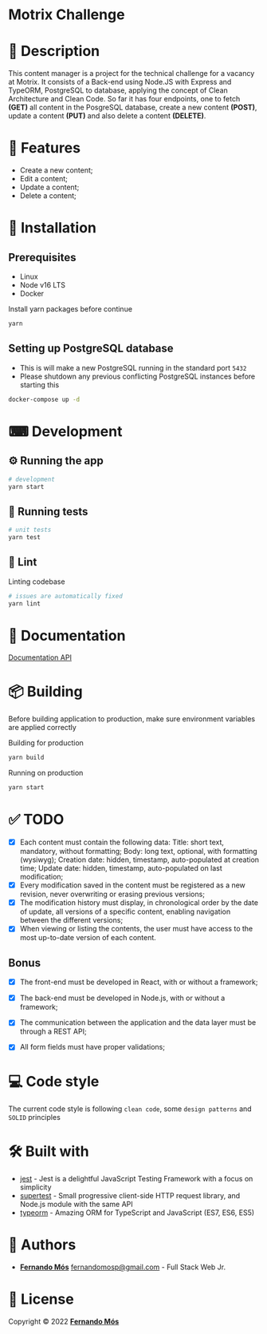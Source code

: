 # Motrix Challenge
# 📝 Description

This content manager is a project for the technical challenge for a vacancy at Motrix.
It consists of a Back-end using Node.JS with Express and TypeORM, PostgreSQL to database, applying the concept of Clean Architecture and Clean Code.
So far it has four endpoints, one to fetch <strong>(GET)</strong> all content in the PosgreSQL database, create a new content <strong>(POST)</strong>, update a content <strong>(PUT)</strong> and also delete a content <strong>(DELETE)</strong>.

# 🎉 Features

- Create a new content;
- Edit a content;
- Update a content;
- Delete a content;

# 🧰 Installation

## Prerequisites

- Linux
- Node v16 LTS
- Docker

Install yarn packages before continue

```bash
yarn 
```

## Setting up PostgreSQL database

- This is will make a new PostgreSQL running in the standard port `5432`
- Please shutdown any previous conflicting PostgreSQL instances before starting
  this

```bash
docker-compose up -d
```
# ⌨ Development

## ⚙ Running the app

```bash
# development
yarn start
```

## 🧪 Running tests

```bash
# unit tests
yarn test
```
## 📏 Lint

Linting codebase

```bash
# issues are automatically fixed
yarn lint
```
# 📖 Documentation
[Documentation API](https://documenter.getpostman.com/view/20873741/VUxPt6mD)
# 📦 Building

Before building application to production, make sure environment variables are
applied correctly

Building for production

```bash
yarn build
```

Running on production

```bash
yarn start
```

# ✅ TODO

- [x] Each content must contain the following data:
Title: short text, mandatory, without formatting;
Body: long text, optional, with formatting (wysiwyg);
Creation date: hidden, timestamp, auto-populated at creation time;
Update date: hidden, timestamp, auto-populated on last modification;
- [x]  Every modification saved in the content must be registered as a new revision, never overwriting or erasing previous versions;
- [x] The modification history must display, in chronological order by the date of update, all versions of a specific content, enabling navigation between the different versions;
- [x] When viewing or listing the contents, the user must have access to the most up-to-date version of each content.

## Bonus

- [x] The front-end must be developed in React, with or without a framework;
- [x] The back-end must be developed in Node.js, with or without a framework;
- [x] The communication between the application and the data layer must be through a REST API;
- [x] All form fields must have proper validations;


# 💻 Code style

The current code style is following `clean code`, some `design patterns` and
`SOLID` principles

# 🛠 Built with

- [jest](https://jestjs.io) - Jest is a delightful JavaScript Testing Framework
  with a focus on simplicity
- [supertest](https://visionmedia.github.io/superagent) - Small progressive
  client-side HTTP request library, and Node.js module with the same API
- [typeorm](https://typeorm.io) - Amazing ORM for TypeScript and JavaScript
  (ES7, ES6, ES5)

# 👷 Authors

- [**Fernando Mós**](https://github.com/FernandoMos92) fernandomosp@gmail.com -
  Full Stack Web Jr.

# 📝 License

Copyright © 2022 [**Fernando Mós**](https://github.com/FernandoMos92)

